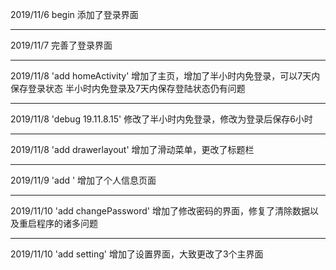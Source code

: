 2019/11/6 begin 添加了登录界面

---

2019/11/7 完善了登录界面

---

2019/11/8 'add homeActivity'
增加了主页，增加了半小时内免登录，可以7天内保存登录状态
半小时内免登录及7天内保存登陆状态仍有问题

---

2019/11/8 'debug 19.11.8.15'
修改了半小时内免登录，修改为登录后保存6小时

---

2019/11/8 'add drawerlayout'
增加了滑动菜单，更改了标题栏

---

2019/11/9 'add '
增加了个人信息页面

---

2019/11/10 'add changePassword'
增加了修改密码的界面，修复了清除数据以及重启程序的诸多问题

---

2019/11/10 'add setting'
增加了设置界面，大致更改了3个主界面